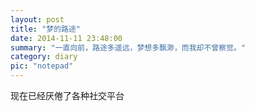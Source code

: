 ```yaml
---
layout: post
title: "梦的路途"
date: 2014-11-11 23:48:00
summary: "一直向前，路途多遥远，梦想多飘渺，而我却不曾察觉。"
category: diary
pic: "notepad"
---
```


现在已经厌倦了各种社交平台
